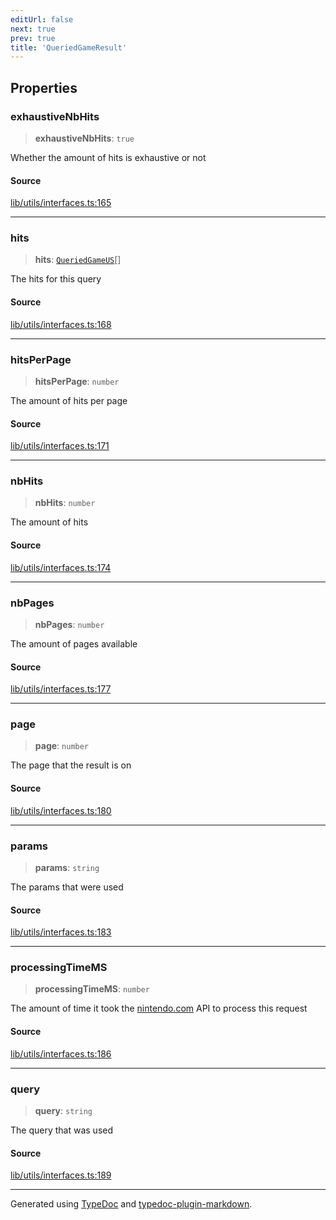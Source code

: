 ```yaml
---
editUrl: false
next: true
prev: true
title: 'QueriedGameResult'
---
```


## Properties

### exhaustiveNbHits

> **exhaustiveNbHits**: `true`

Whether the amount of hits is exhaustive or not

#### Source

[lib/utils/interfaces.ts:165](https://github.com/favna/nintendo-switch-eshop/blob/27355e779102b48fc082af549592453043b2ac6e/src/lib/utils/interfaces.ts#L165)

---

### hits

> **hits**: [`QueriedGameUS`](QueriedGameUS.md)[]

The hits for this query

#### Source

[lib/utils/interfaces.ts:168](https://github.com/favna/nintendo-switch-eshop/blob/27355e779102b48fc082af549592453043b2ac6e/src/lib/utils/interfaces.ts#L168)

---

### hitsPerPage

> **hitsPerPage**: `number`

The amount of hits per page

#### Source

[lib/utils/interfaces.ts:171](https://github.com/favna/nintendo-switch-eshop/blob/27355e779102b48fc082af549592453043b2ac6e/src/lib/utils/interfaces.ts#L171)

---

### nbHits

> **nbHits**: `number`

The amount of hits

#### Source

[lib/utils/interfaces.ts:174](https://github.com/favna/nintendo-switch-eshop/blob/27355e779102b48fc082af549592453043b2ac6e/src/lib/utils/interfaces.ts#L174)

---

### nbPages

> **nbPages**: `number`

The amount of pages available

#### Source

[lib/utils/interfaces.ts:177](https://github.com/favna/nintendo-switch-eshop/blob/27355e779102b48fc082af549592453043b2ac6e/src/lib/utils/interfaces.ts#L177)

---

### page

> **page**: `number`

The page that the result is on

#### Source

[lib/utils/interfaces.ts:180](https://github.com/favna/nintendo-switch-eshop/blob/27355e779102b48fc082af549592453043b2ac6e/src/lib/utils/interfaces.ts#L180)

---

### params

> **params**: `string`

The params that were used

#### Source

[lib/utils/interfaces.ts:183](https://github.com/favna/nintendo-switch-eshop/blob/27355e779102b48fc082af549592453043b2ac6e/src/lib/utils/interfaces.ts#L183)

---

### processingTimeMS

> **processingTimeMS**: `number`

The amount of time it took the [nintendo.com](https://www.nintendo.com) API to process this request

#### Source

[lib/utils/interfaces.ts:186](https://github.com/favna/nintendo-switch-eshop/blob/27355e779102b48fc082af549592453043b2ac6e/src/lib/utils/interfaces.ts#L186)

---

### query

> **query**: `string`

The query that was used

#### Source

[lib/utils/interfaces.ts:189](https://github.com/favna/nintendo-switch-eshop/blob/27355e779102b48fc082af549592453043b2ac6e/src/lib/utils/interfaces.ts#L189)

---

Generated using [TypeDoc](https://typedoc.org) and [typedoc-plugin-markdown](https://typedoc-plugin-markdown.org).
